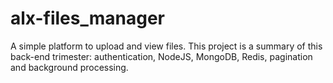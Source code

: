 # alx-files_manager
A simple platform to upload and view files. This project is a summary of this back-end trimester: authentication, NodeJS, MongoDB, Redis, pagination and background processing.
